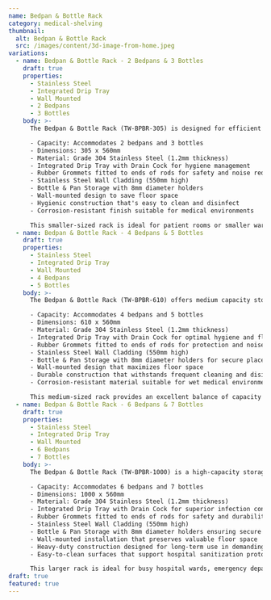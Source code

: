 ```yaml
---
name: Bedpan & Bottle Rack
category: medical-shelving
thumbnail:
  alt: Bedpan & Bottle Rack
  src: /images/content/3d-image-from-home.jpeg
variations:
  - name: Bedpan & Bottle Rack - 2 Bedpans & 3 Bottles
    draft: true
    properties:
      - Stainless Steel
      - Integrated Drip Tray
      - Wall Mounted
      - 2 Bedpans
      - 3 Bottles
    body: >-
      The Bedpan & Bottle Rack (TW-BPBR-305) is designed for efficient storage and organization of bedpans and bottles in medical facilities. This compact model features:

      - Capacity: Accommodates 2 bedpans and 3 bottles
      - Dimensions: 305 x 560mm
      - Material: Grade 304 Stainless Steel (1.2mm thickness)
      - Integrated Drip Tray with Drain Cock for hygiene management
      - Rubber Grommets fitted to ends of rods for safety and noise reduction
      - Stainless Steel Wall Cladding (550mm high)
      - Bottle & Pan Storage with 8mm diameter holders
      - Wall-mounted design to save floor space
      - Hygienic construction that's easy to clean and disinfect
      - Corrosion-resistant finish suitable for medical environments

      This smaller-sized rack is ideal for patient rooms or smaller wards where space is limited but organization is essential.
  - name: Bedpan & Bottle Rack - 4 Bedpans & 5 Bottles
    draft: true
    properties:
      - Stainless Steel
      - Integrated Drip Tray
      - Wall Mounted
      - 4 Bedpans
      - 5 Bottles
    body: >-
      The Bedpan & Bottle Rack (TW-BPBR-610) offers medium capacity storage for bedpans and bottles in healthcare settings. This model features:

      - Capacity: Accommodates 4 bedpans and 5 bottles
      - Dimensions: 610 x 560mm
      - Material: Grade 304 Stainless Steel (1.2mm thickness)
      - Integrated Drip Tray with Drain Cock for optimal hygiene and fluid management
      - Rubber Grommets fitted to ends of rods for protection and noise reduction
      - Stainless Steel Wall Cladding (550mm high)
      - Bottle & Pan Storage with 8mm diameter holders for secure placement
      - Wall-mounted design that maximizes floor space
      - Durable construction that withstands frequent cleaning and disinfection
      - Corrosion-resistant material suitable for wet medical environments

      This medium-sized rack provides an excellent balance of capacity and space efficiency, making it suitable for standard hospital wards and departments.
  - name: Bedpan & Bottle Rack - 6 Bedpans & 7 Bottles
    draft: true
    properties:
      - Stainless Steel
      - Integrated Drip Tray
      - Wall Mounted
      - 6 Bedpans
      - 7 Bottles
    body: >-
      The Bedpan & Bottle Rack (TW-BPBR-1000) is a high-capacity storage solution for bedpans and bottles in busy medical environments. This larger model features:

      - Capacity: Accommodates 6 bedpans and 7 bottles
      - Dimensions: 1000 x 560mm
      - Material: Grade 304 Stainless Steel (1.2mm thickness)
      - Integrated Drip Tray with Drain Cock for superior infection control
      - Rubber Grommets fitted to ends of rods for safety and durability
      - Stainless Steel Wall Cladding (550mm high)
      - Bottle & Pan Storage with 8mm diameter holders ensuring secure positioning
      - Wall-mounted installation that preserves valuable floor space
      - Heavy-duty construction designed for long-term use in demanding conditions
      - Easy-to-clean surfaces that support hospital sanitization protocols

      This larger rack is ideal for busy hospital wards, emergency departments, or extended care facilities requiring substantial storage capacity while maintaining organization and hygiene standards.
draft: true
featured: true
---
```

